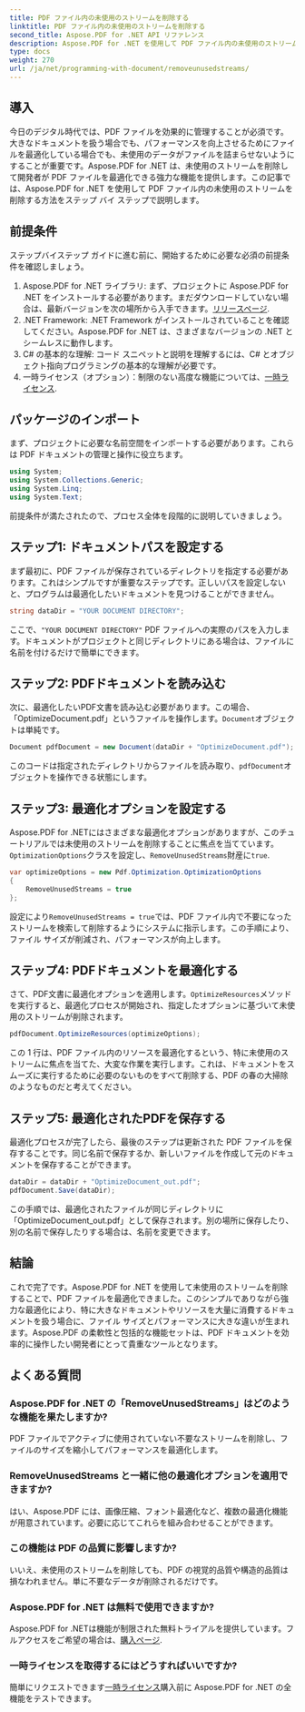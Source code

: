 ```yaml
---
title: PDF ファイル内の未使用のストリームを削除する
linktitle: PDF ファイル内の未使用のストリームを削除する
second_title: Aspose.PDF for .NET API リファレンス
description: Aspose.PDF for .NET を使用して PDF ファイル内の未使用のストリームを削除し、ファイル サイズとパフォーマンスを最適化する方法を学習します。
type: docs
weight: 270
url: /ja/net/programming-with-document/removeunusedstreams/
---
```

## 導入

今日のデジタル時代では、PDF ファイルを効果的に管理することが必須です。大きなドキュメントを扱う場合でも、パフォーマンスを向上させるためにファイルを最適化している場合でも、未使用のデータがファイルを詰まらせないようにすることが重要です。Aspose.PDF for .NET は、未使用のストリームを削除して開発者が PDF ファイルを最適化できる強力な機能を提供します。この記事では、Aspose.PDF for .NET を使用して PDF ファイル内の未使用のストリームを削除する方法をステップ バイ ステップで説明します。

## 前提条件

ステップバイステップ ガイドに進む前に、開始するために必要な必須の前提条件を確認しましょう。

1.  Aspose.PDF for .NET ライブラリ: まず、プロジェクトに Aspose.PDF for .NET をインストールする必要があります。まだダウンロードしていない場合は、最新バージョンを次の場所から入手できます。[リリースページ](https://releases.aspose.com/pdf/net/).
2. .NET Framework: .NET Framework がインストールされていることを確認してください。Aspose.PDF for .NET は、さまざまなバージョンの .NET とシームレスに動作します。
3. C# の基本的な理解: コード スニペットと説明を理解するには、C# とオブジェクト指向プログラミングの基本的な理解が必要です。
4. 一時ライセンス（オプション）：制限のない高度な機能については、[一時ライセンス](https://purchase.aspose.com/temporary-license/).


## パッケージのインポート

まず、プロジェクトに必要な名前空間をインポートする必要があります。これらは PDF ドキュメントの管理と操作に役立ちます。

```csharp
using System;
using System.Collections.Generic;
using System.Linq;
using System.Text;
```

前提条件が満たされたので、プロセス全体を段階的に説明していきましょう。

## ステップ1: ドキュメントパスを設定する

まず最初に、PDF ファイルが保存されているディレクトリを指定する必要があります。これはシンプルですが重要なステップです。正しいパスを設定しないと、プログラムは最適化したいドキュメントを見つけることができません。

```csharp
string dataDir = "YOUR DOCUMENT DIRECTORY";
```

ここで、`"YOUR DOCUMENT DIRECTORY"` PDF ファイルへの実際のパスを入力します。ドキュメントがプロジェクトと同じディレクトリにある場合は、ファイルに名前を付けるだけで簡単にできます。

## ステップ2: PDFドキュメントを読み込む

次に、最適化したいPDF文書を読み込む必要があります。この場合、「OptimizeDocument.pdf」というファイルを操作します。`Document`オブジェクトは単純です。

```csharp
Document pdfDocument = new Document(dataDir + "OptimizeDocument.pdf");
```

このコードは指定されたディレクトリからファイルを読み取り、`pdfDocument`オブジェクトを操作できる状態にします。

## ステップ3: 最適化オプションを設定する

 Aspose.PDF for .NETにはさまざまな最適化オプションがありますが、このチュートリアルでは未使用のストリームを削除することに焦点を当てています。`OptimizationOptions`クラスを設定し、`RemoveUnusedStreams`財産に`true`.

```csharp
var optimizeOptions = new Pdf.Optimization.OptimizationOptions
{
    RemoveUnusedStreams = true
};
```

設定により`RemoveUnusedStreams = true`では、PDF ファイル内で不要になったストリームを検索して削除するようにシステムに指示します。この手順により、ファイル サイズが削減され、パフォーマンスが向上します。

## ステップ4: PDFドキュメントを最適化する

さて、PDF文書に最適化オプションを適用します。`OptimizeResources`メソッドを実行すると、最適化プロセスが開始され、指定したオプションに基づいて未使用のストリームが削除されます。

```csharp
pdfDocument.OptimizeResources(optimizeOptions);
```

この 1 行は、PDF ファイル内のリソースを最適化するという、特に未使用のストリームに焦点を当てた、大変な作業を実行します。これは、ドキュメントをスムーズに実行するために必要のないものをすべて削除する、PDF の春の大掃除のようなものだと考えてください。

## ステップ5: 最適化されたPDFを保存する

最適化プロセスが完了したら、最後のステップは更新された PDF ファイルを保存することです。同じ名前で保存するか、新しいファイルを作成して元のドキュメントを保存することができます。

```csharp
dataDir = dataDir + "OptimizeDocument_out.pdf";
pdfDocument.Save(dataDir);
```

この手順では、最適化されたファイルが同じディレクトリに「OptimizeDocument_out.pdf」として保存されます。別の場所に保存したり、別の名前で保存したりする場合は、名前を変更できます。

## 結論

これで完了です。Aspose.PDF for .NET を使用して未使用のストリームを削除することで、PDF ファイルを最適化できました。このシンプルでありながら強力な最適化により、特に大きなドキュメントやリソースを大量に消費するドキュメントを扱う場合に、ファイル サイズとパフォーマンスに大きな違いが生まれます。Aspose.PDF の柔軟性と包括的な機能セットは、PDF ドキュメントを効率的に操作したい開発者にとって貴重なツールとなります。

## よくある質問

### Aspose.PDF for .NET の「RemoveUnusedStreams」はどのような機能を果たしますか?
PDF ファイルでアクティブに使用されていない不要なストリームを削除し、ファイルのサイズを縮小してパフォーマンスを最適化します。

### RemoveUnusedStreams と一緒に他の最適化オプションを適用できますか?
はい、Aspose.PDF には、画像圧縮、フォント最適化など、複数の最適化機能が用意されています。必要に応じてこれらを組み合わせることができます。

### この機能は PDF の品質に影響しますか?
いいえ、未使用のストリームを削除しても、PDF の視覚的品質や構造的品質は損なわれません。単に不要なデータが削除されるだけです。

### Aspose.PDF for .NET は無料で使用できますか?
 Aspose.PDF for .NETは機能が制限された無料トライアルを提供しています。フルアクセスをご希望の場合は、[購入ページ](https://purchase.aspose.com/buy).

### 一時ライセンスを取得するにはどうすればいいですか?
簡単にリクエストできます[一時ライセンス](https://purchase.aspose.com/temporary-license/)購入前に Aspose.PDF for .NET の全機能をテストできます。